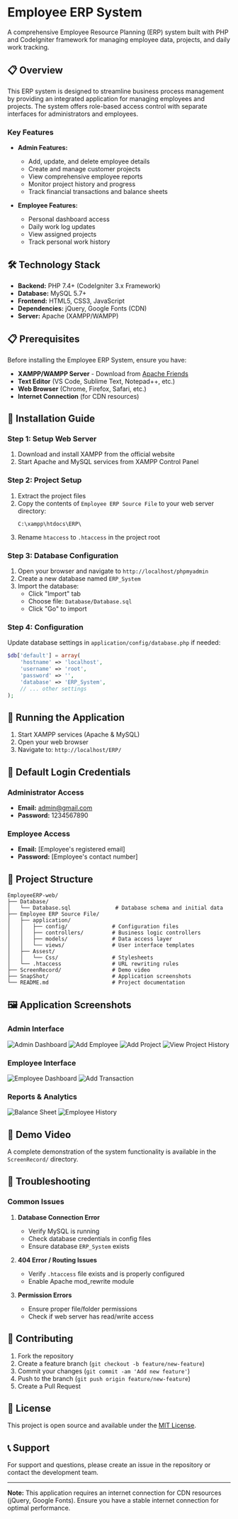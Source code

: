 # Employee ERP System

A comprehensive Employee Resource Planning (ERP) system built with PHP and CodeIgniter framework for managing employee data, projects, and daily work tracking.

## 📋 Overview

This ERP system is designed to streamline business process management by providing an integrated application for managing employees and projects. The system offers role-based access control with separate interfaces for administrators and employees.

### Key Features

- **Admin Features:**
  - Add, update, and delete employee details
  - Create and manage customer projects
  - View comprehensive employee reports
  - Monitor project history and progress
  - Track financial transactions and balance sheets

- **Employee Features:**
  - Personal dashboard access
  - Daily work log updates
  - View assigned projects
  - Track personal work history

## 🛠️ Technology Stack

- **Backend:** PHP 7.4+ (CodeIgniter 3.x Framework)
- **Database:** MySQL 5.7+
- **Frontend:** HTML5, CSS3, JavaScript
- **Dependencies:** jQuery, Google Fonts (CDN)
- **Server:** Apache (XAMPP/WAMPP)

## 📋 Prerequisites

Before installing the Employee ERP System, ensure you have:

- **XAMPP/WAMPP Server** - Download from [Apache Friends](https://www.apachefriends.org/download.html)
- **Text Editor** (VS Code, Sublime Text, Notepad++, etc.)
- **Web Browser** (Chrome, Firefox, Safari, etc.)
- **Internet Connection** (for CDN resources)

## 🚀 Installation Guide

### Step 1: Setup Web Server

1. Download and install XAMPP from the official website
2. Start Apache and MySQL services from XAMPP Control Panel

### Step 2: Project Setup

1. Extract the project files
2. Copy the contents of `Employee ERP Source File` to your web server directory:
   ```
   C:\xampp\htdocs\ERP\
   ```
3. Rename `htaccess` to `.htaccess` in the project root

### Step 3: Database Configuration

1. Open your browser and navigate to `http://localhost/phpmyadmin`
2. Create a new database named `ERP_System`
3. Import the database:
   - Click "Import" tab
   - Choose file: `Database/Database.sql`
   - Click "Go" to import

### Step 4: Configuration

Update database settings in `application/config/database.php` if needed:
```php
$db['default'] = array(
    'hostname' => 'localhost',
    'username' => 'root',
    'password' => '',
    'database' => 'ERP_System',
    // ... other settings
);
```

## 🎯 Running the Application

1. Start XAMPP services (Apache & MySQL)
2. Open your web browser
3. Navigate to: `http://localhost/ERP/`

## 🔐 Default Login Credentials

### Administrator Access
- **Email:** admin@gmail.com
- **Password:** 1234567890

### Employee Access
- **Email:** [Employee's registered email]
- **Password:** [Employee's contact number]

## 📁 Project Structure

```
EmployeeERP-web/
├── Database/
│   └── Database.sql              # Database schema and initial data
├── Employee ERP Source File/
│   ├── application/
│   │   ├── config/              # Configuration files
│   │   ├── controllers/         # Business logic controllers
│   │   ├── models/              # Data access layer
│   │   └── views/               # User interface templates
│   ├── Assest/
│   │   └── Css/                 # Stylesheets
│   └── .htaccess                # URL rewriting rules
├── ScreenRecord/                # Demo video
├── SnapShot/                    # Application screenshots
└── README.md                    # Project documentation
```

## 🖼️ Application Screenshots

### Admin Interface
![Admin Dashboard](SnapShot/AdminDashboard.png)
![Add Employee](SnapShot/AddEmployee.png)
![Add Project](SnapShot/AddProject.png)
![View Project History](SnapShot/ViewProjectHistroy.png)

### Employee Interface
![Employee Dashboard](SnapShot/EmployeeDashboard.png)
![Add Transaction](SnapShot/AddTransaction.png)

### Reports & Analytics
![Balance Sheet](SnapShot/ViewBalanceSheet.png)
![Employee History](SnapShot/ViewEmployeeHistroy.png)

## 🎥 Demo Video

A complete demonstration of the system functionality is available in the `ScreenRecord/` directory.

## 🔧 Troubleshooting

### Common Issues

1. **Database Connection Error**
   - Verify MySQL is running
   - Check database credentials in config files
   - Ensure database `ERP_System` exists

2. **404 Error / Routing Issues**
   - Verify `.htaccess` file exists and is properly configured
   - Enable Apache mod_rewrite module

3. **Permission Errors**
   - Ensure proper file/folder permissions
   - Check if web server has read/write access

## 🤝 Contributing

1. Fork the repository
2. Create a feature branch (`git checkout -b feature/new-feature`)
3. Commit your changes (`git commit -am 'Add new feature'`)
4. Push to the branch (`git push origin feature/new-feature`)
5. Create a Pull Request

## 📝 License

This project is open source and available under the [MIT License](LICENSE).

## 📞 Support

For support and questions, please create an issue in the repository or contact the development team.

---

**Note:** This application requires an internet connection for CDN resources (jQuery, Google Fonts). Ensure you have a stable internet connection for optimal performance.
